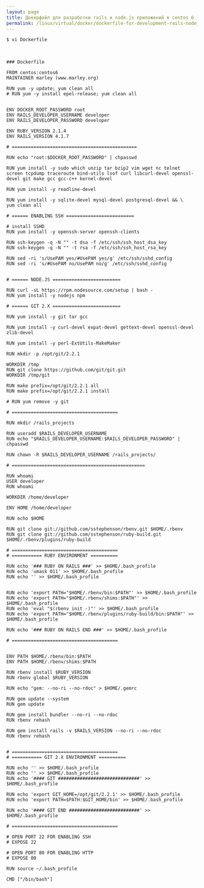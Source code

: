 ```yaml
---
layout: page
title: Докерфайл для разработки rails и node.js приложений в centos 6
permalink: /linux/virtual/docker/dockerfile-for-development-rails-nodejs-apps-on-centos
---
```


    $ vi Dockerfile

<br/>

    ### Dockerfile

    FROM centos:centos6
    MAINTAINER marley (www.marley.org)

    RUN yum -y update; yum clean all
    # RUN yum -y install epel-release; yum clean all


    ENV DOCKER_ROOT_PASSWORD root
    ENV RAILS_DEVELOPER_USERNAME developer
    ENV RAILS_DEVELOPER_PASSWORD developer

    ENV RUBY_VERSION 2.1.4
    ENV RAILS_VERSION 4.1.7

    # ==============================================

    RUN echo "root:$DOCKER_ROOT_PASSWORD" | chpasswd

    RUN yum install -y sudo which unzip tar bzip2 vim wget nc telnet screen tcpdump traceroute bind-utils lsof curl libcurl-devel openssl-devel git make gcc gcc-c++ kernel-devel

    RUN yum install -y readline-devel

    RUN yum install -y sqlite-devel mysql-devel postgresql-devel && \
    yum clean all

    # ====== ENABLING SSH =========================

    # install SSHD
    RUN yum install -y openssh-server openssh-clients

    RUN ssh-keygen -q -N "" -t dsa -f /etc/ssh/ssh_host_dsa_key
    RUN ssh-keygen -q -N "" -t rsa -f /etc/ssh/ssh_host_rsa_key

    RUN sed -ri 's/UsePAM yes/#UsePAM yes/g' /etc/ssh/sshd_config
    RUN sed -ri 's/#UsePAM no/UsePAM no/g' /etc/ssh/sshd_config


    # ====== NODE.JS =========================

    RUN curl -sL https://rpm.nodesource.com/setup | bash -
    RUN yum install -y nodejs npm

    # ====== GIT 2.X =========================

    RUN yum install -y git tar gcc

    RUN yum install -y curl-devel expat-devel gettext-devel openssl-devel zlib-devel

    RUN yum install -y perl-ExtUtils-MakeMaker

    RUN mkdir -p /opt/git/2.2.1

    WORKDIR /tmp
    RUN git clone https://github.com/git/git.git
    WORKDIR /tmp/git

    RUN make prefix=/opt/git/2.2.1 all
    RUN make prefix=/opt/git/2.2.1 install

    # RUN yum remove -y git

    # =======================================

    RUN mkdir /rails_projects

    RUN useradd $RAILS_DEVELOPER_USERNAME
    RUN echo "$RAILS_DEVELOPER_USERNAME:$RAILS_DEVELOPER_PASSWORD" | chpasswd

    RUN chown -R $RAILS_DEVELOPER_USERNAME /rails_projects/

    # =================================================

    RUN whoami
    USER developer
    RUN whoami

    WORKDIR /home/developer

    ENV HOME /home/developer

    RUN echo $HOME

    RUN git clone git://github.com/sstephenson/rbenv.git $HOME/.rbenv
    RUN git clone git://github.com/sstephenson/ruby-build.git $HOME/.rbenv/plugins/ruby-build

    # =======================================
    # =========== RUBY ENVIRONMENT ==========

    RUN echo '### RUBY ON RAILS ###' >> $HOME/.bash_profile
    RUN echo 'umask 011' >> $HOME/.bash_profile
    RUN echo '' >> $HOME/.bash_profile


    RUN echo 'export PATH="$HOME/.rbenv/bin:$PATH"' >> $HOME/.bash_profile
    RUN echo 'export PATH="$HOME/.rbenv/shims:$PATH"' >> $HOME/.bash_profile
    RUN echo 'eval "$(rbenv init -)"' >> $HOME/.bash_profile
    RUN echo 'export PATH="$HOME/.rbenv/plugins/ruby-build/bin:$PATH"' >> $HOME/.bash_profile

    RUN echo '### RUBY ON RAILS END ###' >> $HOME/.bash_profile

    # =======================================


    ENV PATH $HOME/.rbenv/bin:$PATH
    ENV PATH $HOME/.rbenv/shims:$PATH

    RUN rbenv install $RUBY_VERSION
    RUN rbenv global $RUBY_VERSION

    RUN echo "gem: --no-ri --no-rdoc" > $HOME/.gemrc

    RUN gem update --system
    RUN gem update

    RUN gem install bundler --no-ri --no-rdoc
    RUN rbenv rehash

    RUN gem install rails -v $RAILS_VERSION --no-ri --no-rdoc
    RUN rbenv rehash


    # =======================================
    # =========== GIT 2.X ENVIRONMENT ==========

    RUN echo '' >> $HOME/.bash_profile
    RUN echo '' >> $HOME/.bash_profile
    RUN echo '#### GIT ##############################' >> $HOME/.bash_profile

    RUN echo 'export GIT_HOME=/opt/git/2.2.1' >> $HOME/.bash_profile
    RUN echo 'export PATH=$PATH:$GIT_HOME/bin' >> $HOME/.bash_profile

    RUN echo '#### GIT END ##########################' >> $HOME/.bash_profile

    # =======================================

    # OPEN PORT 22 FOR ENABLING SSH
    # EXPOSE 22

    # OPEN PORT 80 FOR ENABLING HTTP
    # EXPOSE 80

    RUN source ~/.bash_profile

    CMD ["/bin/bash"]
